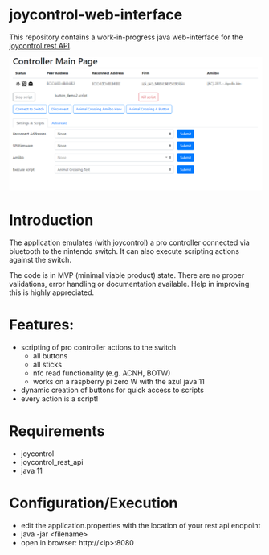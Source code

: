 # joycontrol-web-interface

This repository contains a work-in-progress java web-interface for the [joycontrol rest API](https://github.com/choss/joycontrol_rest_api).

![screenshot](doc/webclient.png?raw=true)

# Introduction

The application emulates (with joycontrol) a pro controller connected via bluetooth to the nintendo switch. It can also execute scripting actions against the switch.

The code is in MVP (minimal viable product) state. There are no proper validations, error handling or documentation available. Help in improving this is highly appreciated.

# Features:
- scripting of pro controller actions to the switch
  - all buttons
  - all sticks
  - nfc read functionality (e.g. ACNH, BOTW)
  - works on a raspberry pi zero W with the azul java 11
- dynamic creation of buttons for quick access to scripts
- every action is a script!

# Requirements
- joycontrol
- joycontrol_rest_api
- java 11

# Configuration/Execution
- edit the application.properties with the location of your rest api endpoint
- java -jar \<filename\>
- open in browser: http://\<ip\>:8080
  
